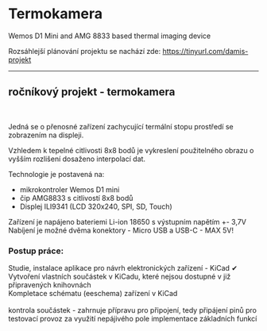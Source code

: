 # Termokamera
 Wemos D1 Mini and AMG 8833 based thermal imaging device

Rozsáhlejší plánování projektu se nachází zde: https://tinyurl.com/damis-projekt

<hr>
<h2>ročníkový projekt - termokamera</h2>
<br>
<p>Jedná se o přenosné zařízení zachycující termální stopu prostředí se zobrazením na displeji.</p>
Vzhledem k tepelné citlivosti 8x8 bodů je vykreslení použitelného obrazu o vyšším rozlišení dosaženo interpolací dat.

Technologie je postavená na:
<ul>
<li>mikrokontroler Wemos D1 mini</li>
<li>čip AMG8833 s citlivostí 8x8 bodů</li>
<li>Displej ILI9341 (LCD 320x240, SPI, SD, Touch)</li>
</ul>

Zařízení je napájeno bateriemi Li-ion 18650 s výstupním napětím +- 3,7V
Nabíjení je možné dvěma konektory  - Micro USB a USB-C - MAX 5V!

<h3>Postup práce:</h3><p>
Studie, instalace aplikace pro návrh elektronických zařízení - KiCad &#10004;<br>
Vytvoření vlastních součástek v KiCadu, které nejsou dostupné v již připravených knihovnách<br>
Kompletace schématu (eeschema) zařízení v KiCad<br>
  <br>
kontrola součástek - zahrnuje přípravu pro připojení, tedy připájení pinů pro testovací provoz za využití nepájivého pole
implementace základních funkcí
</p>
